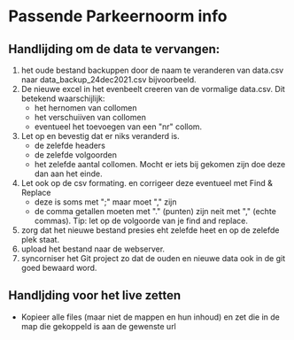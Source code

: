 # Passende Parkeernoorm info

## Handlijding om de data te vervangen:
1. het oude bestand backuppen door de naam te veranderen van data.csv naar data_backup_24dec2021.csv bijvoorbeeld.
2. De nieuwe excel in het evenbeelt creeren van de vormalige data.csv. Dit betekend waarschijlijk:
    - het hernomen van collomen
    - het verschuiiven van collomen
    - eventueel het toevoegen van een "nr" collom.
3. Let op en bevestig dat er niks veranderd is.
    - de zelefde headers
    - de zelefde volgoorden
    - het zelefde aantal collomen. Mocht er iets bij gekomen zijn doe deze dan aan het einde.
4. Let ook op de csv formating. en corrigeer deze eventueel met Find & Replace
    - deze is soms met ";" maar moet "," zijn
    - de comma getallen moeten met "." (punten) zijn neit met "," (echte commas). Tip: let op de volgoorde van je find and replace.
5. zorg dat het nieuwe bestand presies eht zelefde heet en op de zelefde plek staat.
6. upload het bestand naar de webserver.
7. syncorniser het Git project zo dat de ouden en nieuwe data ook in de git goed bewaard word.

## Handljding voor het live zetten
- Kopieer alle files (maar niet de mappen en hun inhoud) en zet die in de map die gekoppeld is aan de gewenste url